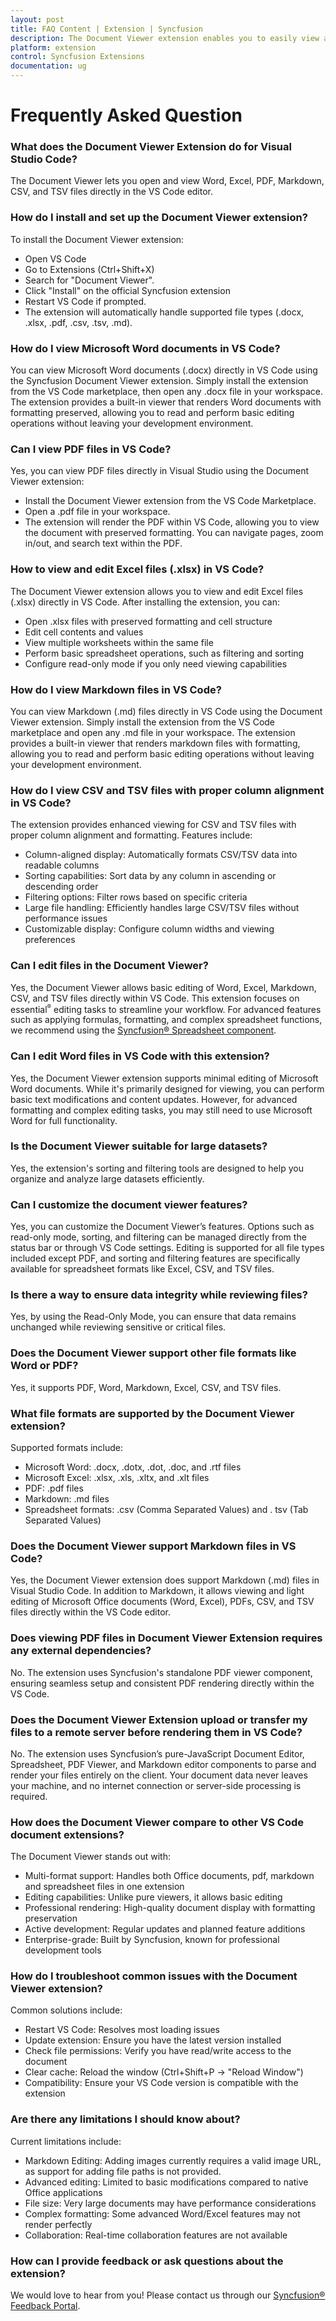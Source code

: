 ```yaml
---
layout: post
title: FAQ Content | Extension | Syncfusion
description: The Document Viewer extension enables you to easily view and manage your documents within VSCode using our intuitive features.
platform: extension
control: Syncfusion Extensions
documentation: ug
---
```


# Frequently Asked Question

### What does the Document Viewer Extension do for Visual Studio Code?

The Document Viewer lets you open and view Word, Excel, PDF, Markdown, CSV, and TSV files directly in the VS Code editor.

### How do I install and set up the Document Viewer extension? 

To install the Document Viewer extension:
- Open VS Code
- Go to Extensions (Ctrl+Shift+X)
- Search for "Document Viewer".
- Click "Install" on the official Syncfusion extension
- Restart VS Code if prompted.
- The extension will automatically handle supported file types (.docx, .xlsx, .pdf, .csv, .tsv, .md).

### How do I view Microsoft Word documents in VS Code?

You can view Microsoft Word documents (.docx) directly in VS Code using the Syncfusion Document Viewer extension. Simply install the extension from the VS Code marketplace, then open any .docx file in your workspace. The extension provides a built-in viewer that renders Word documents with formatting preserved, allowing you to read and perform basic editing operations without leaving your development environment.

### Can I view PDF files in VS Code?

Yes, you can view PDF files directly in Visual Studio using the Document Viewer extension:
- Install the Document Viewer extension from the VS Code Marketplace.
- Open a .pdf file in your workspace.
- The extension will render the PDF within VS Code, allowing you to view the document with preserved formatting. You can navigate pages, zoom in/out, and search text within the PDF. 

### How to view and edit Excel files (.xlsx) in VS Code?

The Document Viewer extension allows you to view and edit Excel files (.xlsx) directly in VS Code. After installing the extension, you can:
- Open .xlsx files with preserved formatting and cell structure
- Edit cell contents and values
- View multiple worksheets within the same file
- Perform basic spreadsheet operations, such as filtering and sorting
- Configure read-only mode if you only need viewing capabilities

### How do I view Markdown files in VS Code?

You can view Markdown (.md) files directly in VS Code using the Document Viewer extension. Simply install the extension from the VS Code marketplace and open any .md file in your workspace. The extension provides a built-in viewer that renders markdown files with formatting, allowing you to read and perform basic editing operations without leaving your development environment.

### How do I view CSV and TSV files with proper column alignment in VS Code?

The extension provides enhanced viewing for CSV and TSV files with proper column alignment and formatting. Features include:
- Column-aligned display: Automatically formats CSV/TSV data into readable columns
- Sorting capabilities: Sort data by any column in ascending or descending order
- Filtering options: Filter rows based on specific criteria
- Large file handling: Efficiently handles large CSV/TSV files without performance issues
- Customizable display: Configure column widths and viewing preferences

### Can I edit files in the Document Viewer?

Yes, the Document Viewer allows basic editing of Word, Excel, Markdown, CSV, and TSV files directly within VS Code. This extension focuses on essential<sup style="font-size:70%">&reg;</sup> editing tasks to streamline your workflow. For advanced features such as applying formulas, formatting, and complex spreadsheet functions, we recommend using the [Syncfusion® Spreadsheet component](https://www.syncfusion.com/javascript-ui-controls/js-spreadsheet).

### Can I edit Word files in VS Code with this extension?

Yes, the Document Viewer extension supports minimal editing of Microsoft Word documents. While it's primarily designed for viewing, you can perform basic text modifications and content updates. However, for advanced formatting and complex editing tasks, you may still need to use Microsoft Word for full functionality.

### Is the Document Viewer suitable for large datasets?

Yes, the extension's sorting and filtering tools are designed to help you organize and analyze large datasets efficiently.

### Can I customize the document viewer features?

Yes, you can customize the Document Viewer’s features. Options such as read-only mode, sorting, and filtering can be managed directly from the status bar or through VS Code settings. Editing is supported for all file types included except PDF, and sorting and filtering features are specifically available for spreadsheet formats like Excel, CSV, and TSV files. 

### Is there a way to ensure data integrity while reviewing files?

Yes, by using the Read-Only Mode, you can ensure that data remains unchanged while reviewing sensitive or critical files. 

### Does the Document Viewer support other file formats like Word or PDF? 

Yes, it supports PDF, Word, Markdown, Excel, CSV, and TSV files.

### What file formats are supported by the Document Viewer extension?

Supported formats include:
- Microsoft Word: .docx, .dotx, .dot, .doc, and .rtf files
- Microsoft Excel: .xlsx, .xls, .xltx, and .xlt files
- PDF: .pdf files
- Markdown: .md files
- Spreadsheet formats: .csv (Comma Separated Values) and . tsv (Tab Separated Values)

### Does the Document Viewer support Markdown files in VS Code?

Yes, the Document Viewer extension does support Markdown (.md) files in Visual Studio Code. In addition to Markdown, it allows viewing and light editing of Microsoft Office documents (Word, Excel), PDFs, CSV, and TSV files directly within the VS Code editor.

### Does viewing PDF files in Document Viewer Extension requires any external dependencies?

No. The extension uses Syncfusion's standalone PDF viewer component, ensuring seamless setup and consistent PDF rendering directly within the VS Code.

### Does the Document Viewer Extension upload or transfer my files to a remote server before rendering them in VS Code?

No. The extension uses Syncfusion’s pure-JavaScript Document Editor, Spreadsheet, PDF Viewer, and Markdown editor components to parse and render your files entirely on the client. Your document data never leaves your machine, and no internet connection or server-side processing is required.

### How does the Document Viewer compare to other VS Code document extensions?

The Document Viewer stands out with:
- Multi-format support: Handles both Office documents, pdf, markdown and spreadsheet files in one extension
- Editing capabilities: Unlike pure viewers, it allows basic editing
- Professional rendering: High-quality document display with formatting preservation
- Active development: Regular updates and planned feature additions
- Enterprise-grade: Built by Syncfusion, known for professional development tools

### How do I troubleshoot common issues with the Document Viewer extension?

Common solutions include:
- Restart VS Code: Resolves most loading issues
- Update extension: Ensure you have the latest version installed
- Check file permissions: Verify you have read/write access to the document
- Clear cache: Reload the window (Ctrl+Shift+P → "Reload Window")
- Compatibility: Ensure your VS Code version is compatible with the extension

### Are there any limitations I should know about? 

Current limitations include:
- Markdown Editing: Adding images currently requires a valid image URL, as support for adding file paths is not provided.
- Advanced editing: Limited to basic modifications compared to native Office applications
- File size: Very large documents may have performance considerations
- Complex formatting: Some advanced Word/Excel features may not render perfectly
- Collaboration: Real-time collaboration features are not available

### How can I provide feedback or ask questions about the extension?

We would love to hear from you! Please contact us through our [Syncfusion® Feedback Portal](https://www.syncfusion.com/feedback/extension).
